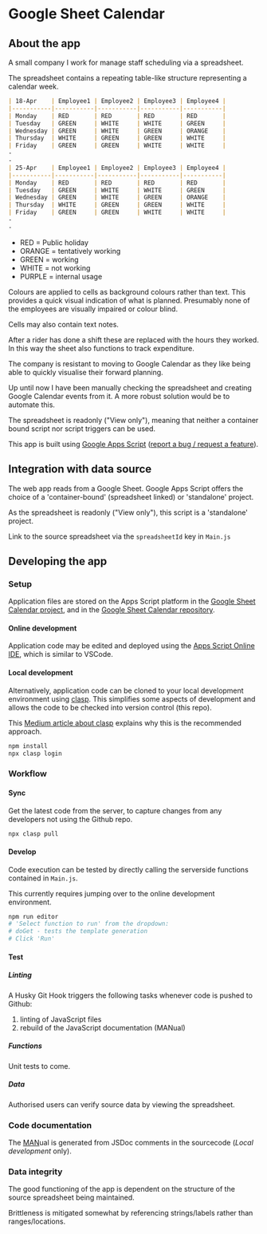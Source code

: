 # Google Sheet Calendar

## About the app

A small company I work for manage staff scheduling via a spreadsheet.

The spreadsheet contains a repeating table-like structure representing a calendar week.

```md
| 18-Apr    | Employee1 | Employee2 | Employee3 | Employee4 |
|-----------|-----------|-----------|-----------|-----------|
| Monday    | RED       | RED       | RED       | RED       |
| Tuesday   | GREEN     | WHITE     | WHITE     | GREEN     |
| Wednesday | GREEN     | WHITE     | GREEN     | ORANGE    |
| Thursday  | WHITE     | GREEN     | GREEN     | WHITE     |
| Friday    | GREEN     | GREEN     | WHITE     | WHITE     |
-
-
| 25-Apr    | Employee1 | Employee2 | Employee3 | Employee4 |
|-----------|-----------|-----------|-----------|-----------|
| Monday    | RED       | RED       | RED       | RED       |
| Tuesday   | GREEN     | WHITE     | WHITE     | GREEN     |
| Wednesday | GREEN     | WHITE     | GREEN     | ORANGE    |
| Thursday  | WHITE     | GREEN     | GREEN     | WHITE     |
| Friday    | GREEN     | GREEN     | WHITE     | WHITE     |
-
-
```

* RED = Public holiday
* ORANGE = tentatively working
* GREEN = working
* WHITE = not working
* PURPLE = internal usage

Colours are applied to cells as background colours rather than text. This provides a quick visual indication of what is planned. Presumably none of the employees are visually impaired or colour blind.

Cells may also contain text notes.

After a rider has done a shift these are replaced with the hours they worked. In this way the sheet also functions to track expenditure.

The company is resistant to moving to Google Calendar as they like being able to quickly visualise their forward planning.

Up until now I have been manually checking the spreadsheet and creating Google Calendar events from it. A more robust solution would be to automate this.

The spreadsheet is readonly ("View only"), meaning that neither a container bound script nor script triggers can be used.

This app is built using [Google Apps Script](https://developers.google.com/apps-script/reference) ([report a bug / request a feature](https://developers.google.com/apps-script/support)).

## Integration with data source

The web app reads from a Google Sheet. Google Apps Script offers the choice of a 'container-bound' (spreadsheet linked) or 'standalone' project.

As the spreadsheet is readonly ("View only"), this script is a 'standalone' project.

Link to the source spreadsheet via the `spreadsheetId` key in `Main.js`

## Developing the app

### Setup

Application files are stored on the Apps Script platform in the [Google Sheet Calendar project](https://script.google.com/home/projects/1MnVuNrmgh0MQ9MWhFUigUHYlLAT3nuiKT_Md2UWBiCiueVsqskhuu4VQ/edit), and in the [Google Sheet Calendar repository](https://github.com/dotherightthing/google-sheet-calendar).

#### Online development

Application code may be edited and deployed using the [Apps Script Online IDE](https://script.google.com/home/projects/1MnVuNrmgh0MQ9MWhFUigUHYlLAT3nuiKT_Md2UWBiCiueVsqskhuu4VQ/edit), which is similar to VSCode.

#### Local development

Alternatively, application code can be cloned to your local development environment using [clasp](https://github.com/google/clasp). This simplifies some aspects of development and allows the code to be checked into version control (this repo).

This [Medium article about clasp](https://medium.com/geekculture/how-to-write-google-apps-script-code-locally-in-vs-code-and-deploy-it-with-clasp-9a4273e2d018) explains why this is the recommended approach.

```sh
npm install
npx clasp login
```

### Workflow

#### Sync

Get the latest code from the server, to capture changes from any developers not using the Github repo.

```sh
npx clasp pull
```

#### Develop

Code execution can be tested by directly calling the serverside functions contained in `Main.js`.

This currently requires jumping over to the online development environment.

```sh
npm run editor
# 'Select function to run' from the dropdown:
# doGet - tests the template generation
# Click 'Run'
```

#### Test

##### Linting

A Husky Git Hook triggers the following tasks whenever code is pushed to Github:

1. linting of JavaScript files
1. rebuild of the JavaScript documentation (MANual)

##### Functions

Unit tests to come.

##### Data

Authorised users can verify source data by viewing the spreadsheet.

### Code documentation

The [MAN](MAN.md)ual is generated from JSDoc comments in the sourcecode (*Local development* only).

### Data integrity

The good functioning of the app is dependent on the structure of the source spreadsheet being maintained.

Brittleness is mitigated somewhat by referencing strings/labels rather than ranges/locations.
